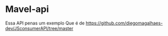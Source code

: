 # Mavel-api
Essa API penas um exemplo
Que é de https://github.com/diegomagalhaes-dev/JSconsumerAPI/tree/master